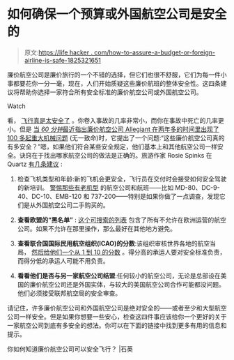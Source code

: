 # 如何确保一个预算或外国航空公司是安全的

> 原文:[https://life hacker . com/how-to-assure-a-budget-or-foreign-airline-is-safe-1825321651](https://lifehacker.com/how-to-make-sure-a-budget-or-foreign-airline-is-safe-1825321651)

廉价航空公司是廉价旅行的一个不错的选择，但它们也很不舒服，它们为每一件小事都要花你一分一毫，现在，人们开始质疑这些廉价航班的整体安全性。这四条建议将帮助你选择一家符合所有安全标准的廉价航空公司或外国航空公司。

Watch

看， [飞行真是太安全了](https://lifehacker.com/six-airplane-facts-to-cure-your-fear-of-flying-1788654431) 。你卷入事故的几率非常小，而你在事故中死亡的几率更小。但是 [当 *60 分钟*最近指出廉价航空公司 Allegiant 在两年多的时间里出现了 100 多起重大机械问题](https://www.cbsnews.com/news/allegiant-air-the-budget-airline-flying-under-the-radar/) (无一致命)时，它提出了一个问题:“这些廉价航空公司真的有多安全？”嗯，如果他们符合某些安全规定，他们基本上和其他航空公司一样安全。诀窍在于找出哪家航空公司的做法是正确的。旅游作家 Rosie Spinks 在 Quartz [有几条建议](https://quartzy.qz.com/1254303/allegiant-air-are-low-cost-airlines-safe-to-fly/) :

1.  检查飞机类型和年龄:新的飞机会更安全，飞行员在交付时会接受如何安全驾驶的新培训。 [警惕那些有老机型](https://jalopnik.com/the-ten-worst-passenger-planes-still-in-service-458681557) 的航空公司和航班——比如 MD-80、DC-9-40、DC-10、EMB-120 和 737-200——特别是如果你做了一点调查，发现它们是从外国航空公司二手购买的。

2.  **查看欧盟的“黑名单”** : [这个可搜索的列表](https://ec.europa.eu/transport/modes/air/safety/air-ban_en) 包含了所有不允许在欧洲运营的航空公司。如果不允许在那里操作，那么最好在其他地方避免。

3.  **查看联合国国际民用航空组织(ICAO)的分数**:该组织审核世界各地的航空当局， [然后给他们一个从 1 到 10 的分数](https://www.icao.int/safety/Pages/USOAP-Results.aspx) 。得分高的承运人要对安全标准负责，而得分低的承运人可能不用负责。

4.  **看看他们是否与另一家航空公司结盟**:任何较小的航空公司，无论是总部设在美国的廉价航空公司还是外国实体，与较大的美国航空公司合作可能都没问题。他们必须接受联邦航空局的安全审查。

请记住，许多廉价航空公司和外国航空公司是绝对安全的——或者至少和大型航空公司一样安全。但是如果你想要一些安心，检查这四件事应该给你一个更好的关于一家航空公司到底有多安全的想法。你可以在下面的链接中找到更多有用的信息和提示。

你如何知道廉价航空公司可以安全飞行？ |石英